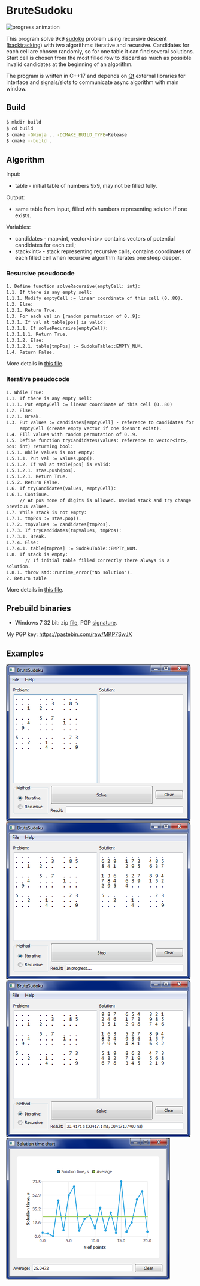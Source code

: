 # BruteSudoku

![progress animation](examples/progress.gif)

This program solve 9x9 [sudoku](https://en.wikipedia.org/wiki/Sudoku) problem using recursive descent ([backtracking](https://en.wikipedia.org/wiki/Sudoku_solving_algorithms#Sudoku_brute_force)) with two algorithms: iterative and recursive. Candidates for each cell are chosen randomly, so for one table it can find several solutions. Start cell is chosen from the most filled row to discard as much as possible invalid candidates at the beginning of an algorithm.

The program is written in C++17 and depends on [Qt](https://www.qt.io/offline-installers) external libraries for interface and signals/slots to communicate async algorithm with main window.

## Build

```bash
$ mkdir build
$ cd build
$ cmake -GNinja .. -DCMAKE_BUILD_TYPE=Release
$ cmake --build .

```

## Algorithm

Input:
- table - initial table of numbers 9x9, may not be filled fully.

Output:
- same table from input, filled with numbers representing soluton if one exists.

Variables:
- candidates - map\<int, vector\<int\>\> contains vectors of potential candidates for each cell;
- stack\<int\> - stack representing recursive calls, contains coordinates of each filled cell when recursive algorithm iterates one steep deeper.

### Resursive pseudocode

```
1. Define function solveRecursive(emptyCell: int):
1.1. If there is any empty sell:
1.1.1. Modify emptyCell := linear coordinate of this cell (0..80).
1.2. Else:
1.2.1. Return True.
1.3. For each val in [random permutation of 0..9]:
1.3.1. If val at table[pos] is valid:
1.3.1.1. If solveRecursive(emptyCell):
1.3.1.1.1. Return True.
1.3.1.2. Else:
1.3.1.2.1. table[tmpPos] := SudokuTable::EMPTY_NUM.
1.4. Return False.
```

More details in [this file](src/Solvers/RecursiveSolver.cpp).

### Iterative pseudocode

```
1. While True:
1.1. If there is any empty sell:
1.1.1. Put emptyCell := linear coordinate of this cell (0..80)
1.2. Else:
1.2.1. Break.
1.3. Put values := candidates[emptyCell] - reference to candidates for 
     emptyCell (create empty vector if one doesn't exist).
1.4. Fill values with random permutation of 0..9.
1.5. Define function tryCandidates(values: reference to vector<int>, pos: int) returning bool:
1.5.1. While values is not empty:
1.5.1.1. Put val := values.pop().
1.5.1.2. If val at table[pos] is valid:
1.5.1.2.1. stas.push(pos).
1.5.1.2.1. Return True.
1.5.2. Return False.
1.6. If tryCandidates(values, emptyCell):
1.6.1. Continue.
     // At pos none of digits is allowed. Unwind stack and try change previous values.
1.7. While stack is not empty:
1.7.1. tmpPos := stas.pop().
1.7.2. tmpValues := candidates[tmpPos].
1.7.3. If tryCandidates(tmpValues, tmpPos):
1.7.3.1. Break.
1.7.4. Else:
1.7.4.1. table[tmpPos] := SudokuTable::EMPTY_NUM.
1.8. If stack is empty:
       // If initial table filled correctly there always is a solution.
1.8.1. throw std::runtime_error("No solution").
2. Return table
```

More details in [this file](src/Solvers/IterativeSolver.cpp).

## Prebuild binaries

- Windows 7 32 bit: zip [file](https://drive.google.com/uc?id=1gW-QY9F7X9a_4FqLDycacUx922LX3WSG), PGP [signature](https://drive.google.com/uc?id=1J4Go8E90DJO0krAdErjxwyom21efpntC).

My PGP key: https://pastebin.com/raw/MKP7SwJX

## Examples
![example1](examples/example1.png)
![example2](examples/example2.png)
![example3](examples/example3.png)
![solution-time-chart](examples/solution-time-chart.png)

